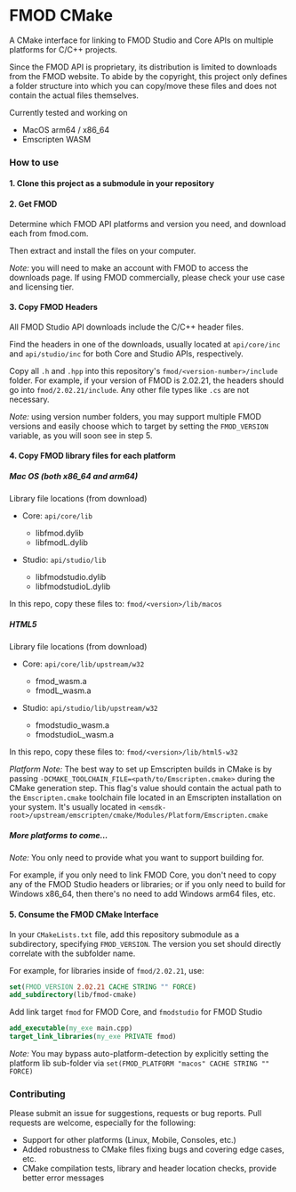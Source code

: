 # FMOD CMake

A CMake interface for linking to FMOD Studio and Core APIs on multiple platforms for C/C++ projects.

Since the FMOD API is proprietary, its distribution is limited to downloads from
the FMOD website. To abide by the copyright, this project only defines a
folder structure into which you can copy/move these files and does not contain the actual files themselves.

Currently tested and working on
- MacOS arm64 / x86_64
- Emscripten WASM

### How to use

#### 1. Clone this project as a submodule in your repository

#### 2. Get FMOD

Determine which FMOD API platforms and version you need, and download each from fmod.com.

Then extract and install the files on your computer.

*Note:* you will need to make an account with FMOD to access the downloads page. If using FMOD commercially, please check your use case and licensing tier.

#### 3. Copy FMOD Headers

All FMOD Studio API downloads include the C/C++ header files.

Find the headers in one of the downloads, usually located at `api/core/inc` and `api/studio/inc` for both Core and Studio APIs, respectively.

Copy all `.h` and `.hpp` into this repository's `fmod/<version-number>/include` folder. For example, if your version of FMOD is 2.02.21, the headers should go into `fmod/2.02.21/include`. Any other file types like `.cs` are not necessary.

*Note:* using version number folders, you may support multiple FMOD versions and easily choose which to target by setting the `FMOD_VERSION` variable, as you will soon see in step 5.

#### 4. Copy FMOD library files for each platform

##### Mac OS (both x86_64 and arm64)

Library file locations (from download)
- Core:   `api/core/lib`
    - libfmod.dylib
    - libfmodL.dylib

- Studio: `api/studio/lib`
    - libfmodstudio.dylib
    - libfmodstudioL.dylib

In this repo, copy these files to:
    `fmod/<version>/lib/macos`

##### HTML5

Library file locations (from download)
- Core:   `api/core/lib/upstream/w32`
    - fmod_wasm.a
    - fmodL_wasm.a

- Studio: `api/studio/lib/upstream/w32`
    - fmodstudio_wasm.a
    - fmodstudioL_wasm.a

In this repo, copy these files to:
    `fmod/<version>/lib/html5-w32`

*Platform Note:*
The best way to set up Emscripten builds in CMake is by passing `-DCMAKE_TOOLCHAIN_FILE=<path/to/Emscripten.cmake>` during the CMake generation step. This flag's value should contain the actual path to the `Emscripten.cmake` toolchain file located in an Emscripten installation on your system. It's usually located in `<emsdk-root>/upstream/emscripten/cmake/Modules/Platform/Emscripten.cmake`

##### More platforms to come...

*Note:* You only need to provide what you want to support building for.

For example, if you only need to link FMOD Core, you don't need to copy any of the FMOD Studio headers or libraries; or if you only need to build for Windows x86_64, then there's no need to add Windows arm64 files, etc.

#### 5. Consume the FMOD CMake Interface

In your `CMakeLists.txt` file, add this repository submodule as a subdirectory, specifying `FMOD_VERSION`. The version you set should directly correlate with the subfolder name.

For example, for libraries inside of `fmod/2.02.21`, use:

```cmake
set(FMOD_VERSION 2.02.21 CACHE STRING "" FORCE)
add_subdirectory(lib/fmod-cmake)
```

Add link target `fmod` for FMOD Core, and `fmodstudio` for FMOD Studio
```cmake
add_executable(my_exe main.cpp)
target_link_libraries(my_exe PRIVATE fmod)
```

*Note:* You may bypass auto-platform-detection by explicitly setting the platform lib sub-folder via `set(FMOD_PLATFORM "macos" CACHE STRING "" FORCE)`

### Contributing

Please submit an issue for suggestions, requests or bug reports. Pull requests are welcome, especially for the following:

- Support for other platforms (Linux, Mobile, Consoles, etc.)
- Added robustness to CMake files fixing bugs and covering edge cases, etc.
- CMake compilation tests, library and header location checks, provide better error messages
